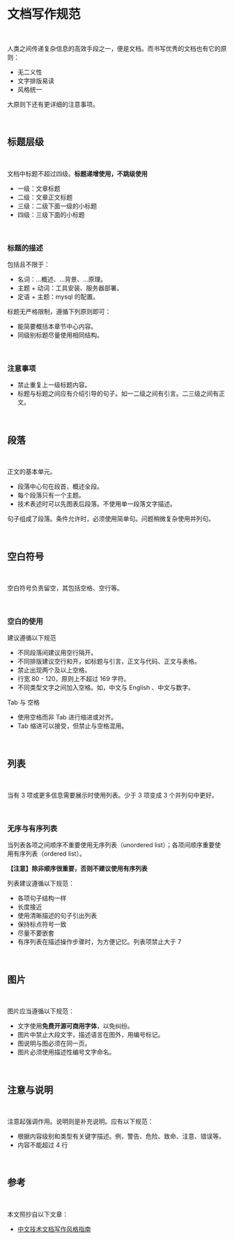 # 文档写作规范

<br>

人类之间传递复杂信息的高效手段之一，便是文档。而书写优秀的文档也有它的原则：

- 无二义性
- 文字排版易读
- 风格统一

大原则下还有更详细的注意事项。

<br>

## 标题层级

<br>

文档中标题不超过四级。**标题递增使用，不跳级使用**

- 一级：文章标题
- 二级：文章正文标题
- 三级：二级下面一级的小标题
- 四级：三级下面的小标题

<br>

### 标题的描述

包括且不限于：

- 名词：…概述、…背景、…原理。
- 主题 + 动词：工具安装、服务器部署。
- 定语 + 主题：mysql 的配置。

标题无严格限制，遵循下列原则即可：

- 能简要概括本章节中心内容。
- 同级别标题尽量使用相同结构。

<br>

### 注意事项

- 禁止重复上一级标题内容。
- 标题与标题之间应有介绍引导的句子。如一二级之间有引言。二三级之间有正文。

<br>

## 段落

<br>

正文的基本单元。

- 段落中心句在段首，概述全段。
- 每个段落只有一个主题。
- 技术表述时可以先图表后段落。不使用单一段落文字描述。

句子组成了段落。条件允许时，必须使用简单句。问题稍微复杂使用并列句。

<br>

## 空白符号

<br>

空白符号负责留空，其包括空格、空行等。

<br>

### 空白的使用

建议遵循以下规范

- 不同段落间建议用空行隔开。
- 不同排版建议空行和开，如标题与引言，正文与代码、正文与表格。
- 禁止出现两个及以上空格。
- 行宽 80 - 120，原则上不超过 169 字符。
- 不同类型文字之间加入空格。如，中文与 English 、中文与数字。

Tab 与 空格

- 使用空格而非 Tab 进行缩进或对齐。
- Tab 缩进可以接受，但禁止与空格混用。

<br>

## 列表

<br>

当有 3 项或更多信息需要展示时使用列表。少于 3 项变成 3 个并列句中更好。

<br>

### 无序与有序列表

当列表各项之间顺序不重要使用无序列表（unordered list）；各项间顺序重要使用有序列表（ordered list）。

**【注意】除非顺序很重要，否则不建议使用有序列表**

列表建议遵循以下规范：

- 各项句子结构一样
- 长度接近
- 使用清晰描述的句子引出列表
- 保持标点符号一致
- 尽量不要嵌套
- 有序列表在描述操作步骤时，为方便记忆。列表项禁止大于 7

<br>

## 图片

<br>

图片应当遵循以下规范：

- 文字使用**免费开源可商用字体**，以免纠纷。
- 图片中禁止大段文字，描述语言在图外，用编号标记。
- 图说明与图必须在同一页。
- 图片必须使用描述性编号文字命名。

<br>

## 注意与说明

<br>

注意起强调作用。说明则是补充说明。应有以下规范：

- 根据内容级别和类型有关键字描述。例，警告、危险、致命、注意、错误等。
- 内容不能超过 4 行

<br>

## 参考

<br>

本文照抄自以下文章：

- [中文技术文档写作风格指南](https://zh-style-guide.readthedocs.io/zh_CN/latest/index.html)
